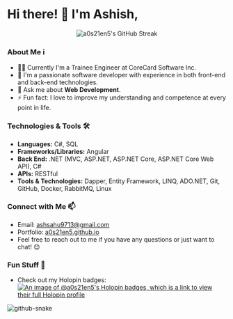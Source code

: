# Hi there! 👋 I'm Ashish,

<p align="center">
  <img src="https://github-readme-streak-stats.herokuapp.com/?user=a0s21en5" alt="a0s21en5's GitHub Streak" />
</p>

### About Me ℹ️
- 👨‍💻 Currently I'm a Trainee Engineer at CoreCard Software Inc.
- 🌱 I'm a passionate software developer with experience in both front-end and back-end technologies.
- 💬 Ask me about **Web Development**.
- ⚡ Fun fact: I love to improve my understanding and competence at every point in life.

### Technologies & Tools 🛠️
- **Languages:** C#, SQL
- **Frameworks/Libraries:** Angular
- **Back End:** .NET (MVC, ASP.NET, ASP.NET Core, ASP.NET Core Web API), C#
- **APIs:** RESTful
- **Tools & Technologies:** Dapper, Entity Framework, LINQ, ADO.NET, Git, GitHub, Docker, RabbitMQ, Linux

### Connect with Me 📫
- Email: ashsahu9713@gmail.com
- Portfolio: [a0s21en5.github.io](https://a0s21en5.github.io/AshishSahu.github.io/)
- Feel free to reach out to me if you have any questions or just want to chat! 😊

### Fun Stuff 🎉
- Check out my Holopin badges: [![An image of @a0s21en5's Holopin badges, which is a link to view their full Holopin profile](https://holopin.me/a0s21en5)](https://holopin.io/@a0s21en5)

![github-snake](https://github.com/a0s21en5/a0s21en5/assets/86140629/ac7180bc-ce3f-44b1-bde2-13353b6a0736)
